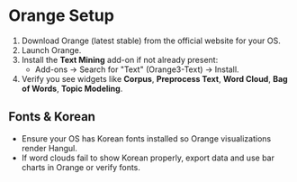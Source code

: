 # Orange Setup

1) Download Orange (latest stable) from the official website for your OS.
2) Launch Orange.
3) Install the **Text Mining** add-on if not already present:
   - Add-ons → Search for "Text" (Orange3-Text) → Install.
4) Verify you see widgets like **Corpus**, **Preprocess Text**, **Word Cloud**, **Bag of Words**, **Topic Modeling**.

## Fonts & Korean
- Ensure your OS has Korean fonts installed so Orange visualizations render Hangul.
- If word clouds fail to show Korean properly, export data and use bar charts in Orange or verify fonts.
